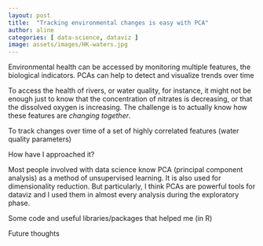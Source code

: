 ```yaml
---
layout: post
title:  "Tracking environmental changes is easy with PCA"
author: aline
categories: [ data-science, dataviz ]
image: assets/images/HK-waters.jpg
---
```


Environmental health can be accessed by monitoring multiple features, the biological indicators. PCAs can help to detect and visualize trends over time


To access the health of rivers, or water quality, for instance, it might not be enough just to know that the concentration of nitrates is decreasing, or that the dissolved oxygen is increasing. The challenge is to actually know how these features are *changing together*.

To track changes over time of a set of highly correlated features (water quality parameters)

How have I approached it?

Most people involved with data science know PCA (principal component analysis) as a method of unsupervised learning. It is also used for dimensionality reduction. But particularly, I think PCAs are powerful tools for dataviz and I used them in almost every analysis during the exploratory phase.


Some code and useful libraries/packages that helped me (in R)




Future thoughts
